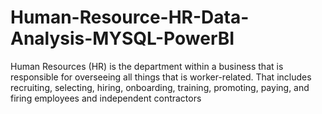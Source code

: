 # Human-Resource-HR-Data-Analysis-MYSQL-PowerBI
Human Resources (HR) is the department within a business that is responsible for overseeing all things that is worker-related. That includes recruiting, selecting, hiring, onboarding, training, promoting, paying, and firing employees and independent contractors
